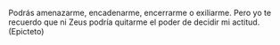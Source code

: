 Podrás amenazarme, encadenarme, encerrarme o exiliarme. Pero yo te recuerdo que ni Zeus podría quitarme el poder de decidir mi actitud. (Epicteto)
